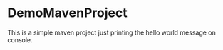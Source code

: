 # DemoMavenProject
This is a simple maven project just printing the hello world message on console.

